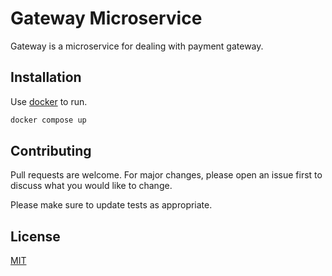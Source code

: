 # Gateway Microservice

Gateway is a microservice for dealing with payment gateway.

## Installation

Use [docker](https://www.docker.com/) to run.

```bash
docker compose up
```


## Contributing
Pull requests are welcome. For major changes, please open an issue first to discuss what you would like to change.

Please make sure to update tests as appropriate.

## License
[MIT](https://choosealicense.com/licenses/mit/)
